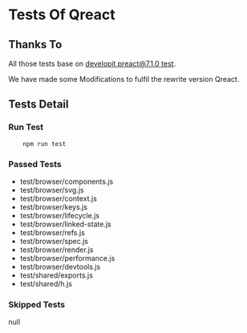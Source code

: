 # Tests Of Qreact

## Thanks To

All those tests base on [developit preact@7.1.0 test](https://github.com/developit/preact/tree/7.1.0/test).

We have made some Modifications to fulfil the rewrite version Qreact.


## Tests Detail

### Run Test

```
    npm run test
```

### Passed Tests

+ test/browser/components.js
+ test/browser/svg.js
+ test/browser/context.js
+ test/browser/keys.js
+ test/browser/lifecycle.js
+ test/browser/linked-state.js
+ test/browser/refs.js
+ test/browser/spec.js
+ test/browser/render.js
+ test/browser/performance.js
+ test/browser/devtools.js
+ test/shared/exports.js
+ test/shared/h.js

### Skipped Tests

null


